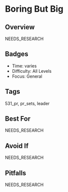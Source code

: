 # Boring But Big

## Overview
NEEDS_RESEARCH

## Badges
- Time: varies
- Difficulty: All Levels
- Focus: General

## Tags
531_pr, pr_sets, leader

## Best For
NEEDS_RESEARCH

## Avoid If
NEEDS_RESEARCH

## Pitfalls
NEEDS_RESEARCH
